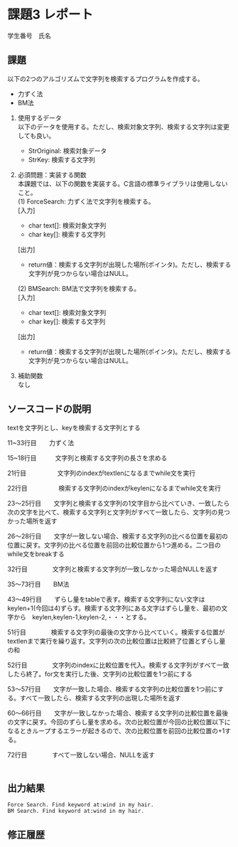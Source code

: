 # 課題3 レポート
学生番号　氏名


## 課題  

以下の2つのアルゴリズムで文字列を検索するプログラムを作成する。  
- 力ずく法
- BM法

1. 使用するデータ  
以下のデータを使用する。ただし、検索対象文字列、検索する文字列は変更しても良い。  
    - StrOriginal: 検索対象データ
    - StrKey: 検索する文字列

2. 必須問題：実装する関数  
本課題では、以下の関数を実装する。C言語の標準ライブラリは使用しないこと。  
    (1) ForceSearch: 力ずく法で文字列を検索する。  
    [入力]  
    - char text[]: 検索対象文字列  
    - char key[]: 検索する文字列  

    [出力]  
    - return値：検索する文字列が出現した場所(ポインタ)。ただし、検索する文字列が見つからない場合はNULL。  

    (2) BMSearch: BM法で文字列を検索する。  
    [入力]  
    - char text[]: 検索対象文字列  
    - char key[]: 検索する文字列  
 
    [出力]  
    - return値：検索する文字列が出現した場所(ポインタ)。ただし、検索する文字列が見つからない場合はNULL。  

3. 補助関数  
なし

## ソースコードの説明
textを文字列とし、keyを検索する文字列とする



11~33行目　　力ずく法

15~18行目　　　文字列と検索する文字列の長さを求める

21行目　　　　　文字列のindexがtextlenになるまでwhile文を実行

22行目　　　　　検索する文字列のindexがkeylenになるまでwhile文を実行

23～25行目　　文字列と検索する文字列の1文字目から比べていき、一致したら次の文字を比べて、検索する文字列と文字列がすべて一致したら、文字列の見つかった場所を返す

26～28行目　　文字が一致しない場合、検索する文字列の比べる位置を最初の位置に戻す。文字列の比べる位置を前回の比較位置から1つ進める。二つ目のwhile文をbreakする

32行目　　　　文字列と検索する文字列が一致しなかった場合NULLを返す



35～73行目　　BM法

43～49行目　　ずらし量をtableで表す。検索する文字列にない文字はkeylen+1(今回は4)ずらす。検索する文字列にある文字はずらし量を、最初の文字から　keylen,keylen-1,keylen-2,・・・とする。

51行目　　　　検索する文字列の最後の文字から比べていく。検索する位置がtextlenまで実行を繰り返す。文字列の次の比較位置は比較終了位置とずらし量の和
　

52行目　　　　文字列のindexに比較位置を代入。検索する文字列がすべて一致したら終了。for文を実行した後、文字列の比較位置を1つ前にする　　

53～57行目　　文字が一致した場合、検索する文字列の比較位置を1つ前にする。すべて一致したら、検索する文字列の出現した場所を返す

60～66行目　　文字が一致しなかった場合、検索する文字列の比較位置を最後の文字に戻す。今回のずらし量を求める。次の比較位置が今回の比較位置以下になるときループするエラーが起きるので、次の比較位置を前回の比較位置の+1する。

72行目　　　　すべて一致しない場合、NULLを返す
　　　　　　　
　　　　　　　　　




## 出力結果

```
Force Search. Find keyword at:wind in my hair.
BM Search. Find keyword at:wind in my hair.

```

## 修正履歴

